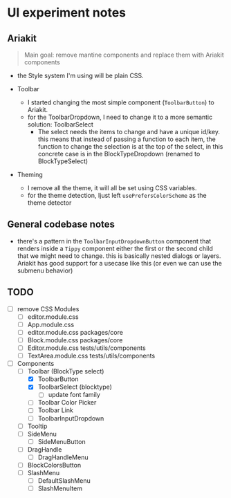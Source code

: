 # UI experiment notes

## Ariakit

> Main goal: remove mantine components and replace them with Ariakit components

- the Style system I'm using will be plain CSS.

- Toolbar
  - I started changing the most simple component (`ToolbarButton`) to Ariakit.
  - for the ToolbarDropdown, I need to change it to a more semantic solution: ToolbarSelect
    - The select needs the items to change and have a unique id/key. this means that instead of passing a function to each item, the function to change the selection is at the top of the select, in this concrete case is in the BlockTypeDropdown (renamed to BlockTypeSelect)
- Theming
  - I remove all the theme, it will all be set using CSS variables.
  - for the theme detection, Ijust left `usePrefersColorScheme` as the theme detector

## General codebase notes

- there's a pattern in the `ToolbarInputDropdownButton` component that renders inside a `Tippy` component either the first or the second child that we might need to change. this is basically nested dialogs or layers. Ariakit has good support for a usecase like this (or even we can use the submenu behavior)

## TODO

- [ ] remove CSS Modules
  - [ ] editor.module.css
  - [ ] App.module.css
  - [ ] editor.module.css packages/core
  - [ ] Block.module.css packages/core
  - [ ] Editor.module.css tests/utils/components
  - [ ] TextArea.module.css tests/utils/components
- [ ] Components
  - [ ] Toolbar (BlockType select)
    - [x] ToolbarButton
    - [x] ToolbarSelect (blocktype)
      - [ ] update font family
    - [ ] Toolbar Color Picker
    - [ ] Toolbar Link
    - [ ] ToolbarInputDropdown
  - [ ] Tooltip
  - [ ] SideMenu
    - [ ] SideMenuButton
  - [ ] DragHandle
    - [ ] DragHandleMenu
  - [ ] BlockColorsButton
  - [ ] SlashMenu
    - [ ] DefaultSlashMenu
    - [ ] SlashMenuItem
